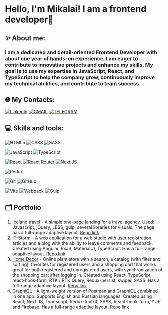 # Hello, I'm Mikalai! I am a frontend developer👋

## ✨ About me:

### I am a dedicated and detail-oriented Frontend Developer with about one year of hands-on experience, I am eager to contribute to innovative projects and enhance my skills. My goal is to use my expertise in JavaScript, React, and TypeScript to help the company grow, continuously improve my technical abilities, and contribute to team success.

## 🌐 My Contacts:

[![LinkedIn](https://img.shields.io/badge/LinkedIn-%230077B5.svg?style=for-the-badge&logo=linkedin&logoColor=white)](https://linkedin.com/in/mikasch)
[![GMAIL](https://img.shields.io/badge/Gmail-D14836?style=for-the-badge&logo=gmail&logoColor=white)](mailto:doosterhere@gmail.com)
[![TELEGRAM](https://img.shields.io/badge/Telegram-2ca5e0?style=for-the-badge&logo=telegram&logoColor=white)](https://t.me/doosterhere)

## 💻 Skills and tools:

![HTML5](https://img.shields.io/badge/html5-%23E34F26.svg?style=for-the-badge&logo=html5&logoColor=white)
![CSS3](https://img.shields.io/badge/css3-%231572B6.svg?style=for-the-badge&logo=css3&logoColor=white)
![SASS](https://img.shields.io/badge/SASS-hotpink.svg?style=for-the-badge&logo=SASS&logoColor=white)

![JavaScript](https://img.shields.io/badge/javascript-%23323330.svg?style=for-the-badge&logo=javascript&logoColor=%23F7DF1E)
![TypeScript](https://img.shields.io/badge/typescript-%23007ACC.svg?style=for-the-badge&logo=typescript&logoColor=white)

![React](https://img.shields.io/badge/react-%2320232a.svg?style=for-the-badge&logo=react&logoColor=%2361DAFB)
![React Router](https://img.shields.io/badge/React_Router-CA4245?style=for-the-badge&logo=react-router&logoColor=white)
![Next JS](https://img.shields.io/badge/Next-black?style=for-the-badge&logo=next.js&logoColor=white)

![Redux](https://img.shields.io/badge/redux-%23593d88.svg?style=for-the-badge&logo=redux&logoColor=white)

![Git](https://img.shields.io/badge/git-%23F05033.svg?style=for-the-badge&logo=git&logoColor=white)
![GitHub](https://img.shields.io/badge/github-%23121011.svg?style=for-the-badge&logo=github&logoColor=white)

![Vite](https://img.shields.io/badge/vite-%23646CFF.svg?style=for-the-badge&logo=vite&logoColor=white)
![Webpack](https://img.shields.io/badge/webpack-%238DD6F9.svg?style=for-the-badge&logo=webpack&logoColor=black)
![Gulp](https://img.shields.io/badge/GULP-%23CF4647.svg?style=for-the-badge&logo=gulp&logoColor=white)

## 🗂️ Portfolio

1. [Iceland.travel](https://iceland-travel.vercel.app/) - A simple one-page landing for a travel agency. Used: Javascript, jQuery, LESS, gulp, several libraries for visuals. The page has a full-range adaptive layout. [Repo link](https://github.com/doosterhere/iceland.travel)
2. [IT-Storm](https://it-storm.vercel.app/) - A web application for a web studio with user registration, articles and a blog with the ability to leave comments and feedback. Created using Angular, RxJS, MaterialUI, TypeScript. Has a full-range adaptive layout. [Repo link](https://github.com/doosterhere/it-storm)
3. [Home Decor](https://home-decor-react.vercel.app/) - Online plant store with a search, a catalog (with filter and sorting), favorites for registered users and a shopping cart that works great for both registered and unregistered users, with synchronization of the shopping cart after logging in. Created using React, TypeScript, react-hook-form, RTK / RTK Query, Redux-persist, swiper, SASS. Has a full-range adaptive layout. [Repo link](https://github.com/doosterhere/home-decor-react)
4. [GraphiQL](https://develop--graphiql-reactive.netlify.app/en) - A light-weight version of Postman and GraphiQL combined in one app. Supports English and Russian languages. Created using React, Next.JS, Typescript, Redux-toolkit, SASS, React-hook-form, YUP and Firebase. Has a full-range adaptive layout. [Repo link](https://github.com/doosterhere/graphiql-app)
